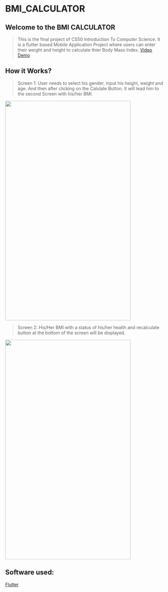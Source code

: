# BMI_CALCULATOR

## Welcome to the BMI CALCULATOR
> This is the final project of CS50 Introduction To Computer Science. It is a flutter based Mobile Application Project where users can enter their weight and height to calculate thier Body Mass Index. 
<a href="https://youtu.be/PtID5gwT0gg">Video Demo</a>

## How it Works?
> Screen 1:
> User needs to select his gender, input his height, weight and age. And then after clicking on the Calulate Button. It will lead him to the second Screen with his/her BMI.
<img src="https://user-images.githubusercontent.com/67777625/149063493-8ce7351a-534a-4b08-8a85-1358766e5c02.jpeg" width="400" height="700">

> Screen 2:
> His/Her BMI with a status of his/her health and recalculate button at the bottom of the screen will be displayed.
<img src="https://user-images.githubusercontent.com/67777625/149064180-04e5e9a9-486a-4a8e-a1d2-408711a53580.jpeg" width="400" height="700">

## Software used:
<a href="https://flutter.dev/">Flutter</a>


